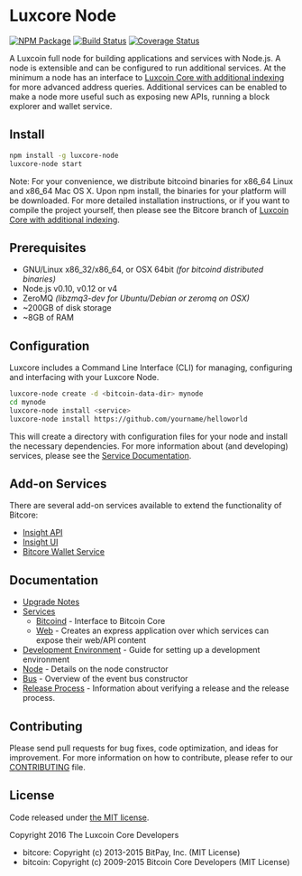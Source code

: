 Luxcore Node
============

[![NPM Package](https://img.shields.io/npm/v/luxcore-node.svg?style=flat-square)](https://www.npmjs.org/package/luxcore-node)
[![Build Status](https://img.shields.io/travis/216k155/luxcore-node.svg?branch=master&style=flat-square)](https://travis-ci.org/216k155/luxcore-node)
[![Coverage Status](https://img.shields.io/coveralls/216k155/luxcore-node.svg?style=flat-square)](https://coveralls.io/r/216k155/luxcore-node)

A Luxcoin full node for building applications and services with Node.js. A node is extensible and can be configured to run additional services. At the minimum a node has an interface to [Luxcoin Core with additional indexing](https://github.com/216k155/luxcore-luxcoin) for more advanced address queries. Additional services can be enabled to make a node more useful such as exposing new APIs, running a block explorer and wallet service.

## Install

```bash
npm install -g luxcore-node
luxcore-node start
```

Note: For your convenience, we distribute bitcoind binaries for x86_64 Linux and x86_64 Mac OS X. Upon npm install, the binaries for your platform will be downloaded. For more detailed installation instructions, or if you want to compile the project yourself, then please see the Bitcore branch of [Luxcoin Core with additional indexing](https://github.com/216k155/luxcore-luxcoin).

## Prerequisites

- GNU/Linux x86_32/x86_64, or OSX 64bit *(for bitcoind distributed binaries)*
- Node.js v0.10, v0.12 or v4
- ZeroMQ *(libzmq3-dev for Ubuntu/Debian or zeromq on OSX)*
- ~200GB of disk storage
- ~8GB of RAM

## Configuration

Luxcore includes a Command Line Interface (CLI) for managing, configuring and interfacing with your Luxcore Node.

```bash
luxcore-node create -d <bitcoin-data-dir> mynode
cd mynode
luxcore-node install <service>
luxcore-node install https://github.com/yourname/helloworld
```

This will create a directory with configuration files for your node and install the necessary dependencies. For more information about (and developing) services, please see the [Service Documentation](docs/services.md).

## Add-on Services

There are several add-on services available to extend the functionality of Bitcore:

- [Insight API](https://github.com/bitpay/insight-api)
- [Insight UI](https://github.com/bitpay/insight-ui)
- [Bitcore Wallet Service](https://github.com/bitpay/bitcore-wallet-service)

## Documentation

- [Upgrade Notes](docs/upgrade.md)
- [Services](docs/services.md)
  - [Bitcoind](docs/services/bitcoind.md) - Interface to Bitcoin Core
  - [Web](docs/services/web.md) - Creates an express application over which services can expose their web/API content
- [Development Environment](docs/development.md) - Guide for setting up a development environment
- [Node](docs/node.md) - Details on the node constructor
- [Bus](docs/bus.md) - Overview of the event bus constructor
- [Release Process](docs/release.md) - Information about verifying a release and the release process.

## Contributing

Please send pull requests for bug fixes, code optimization, and ideas for improvement. For more information on how to contribute, please refer to our [CONTRIBUTING](https://github.com/216k155/luxcore/blob/master/CONTRIBUTING.md) file.

## License

Code released under [the MIT license](https://github.com/216k155/luxcore-node/blob/master/LICENSE).

Copyright 2016 The Luxcoin Core Developers

- bitcore: Copyright (c) 2013-2015 BitPay, Inc. (MIT License)
- bitcoin: Copyright (c) 2009-2015 Bitcoin Core Developers (MIT License)
